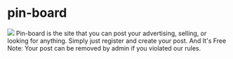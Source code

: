 # pin-board
![](img/page.png)
Pin-board is the site that you can post your advertising, selling, or looking for anything. Simply just register and create your post. And It's Free
Note: Your post can be removed by admin if you violated our rules.
